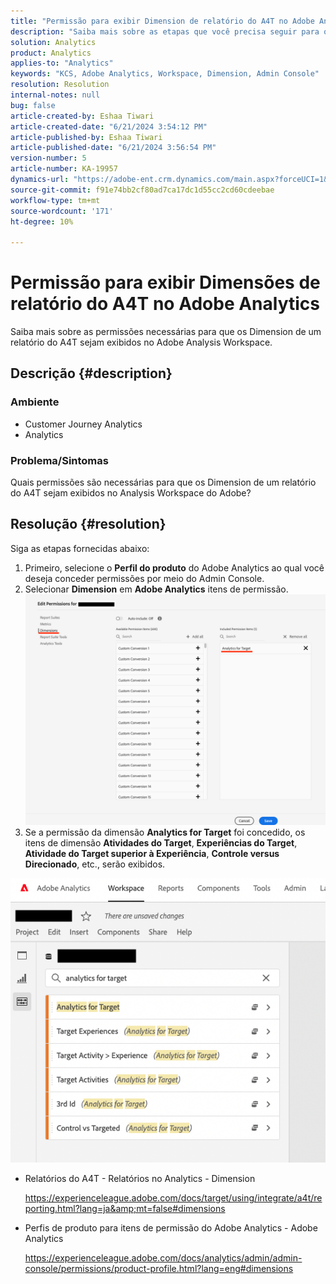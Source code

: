 ```yaml
---
title: "Permissão para exibir Dimension de relatório do A4T no Adobe Analytics"
description: "Saiba mais sobre as etapas que você precisa seguir para obter permissão para Exibir Dimension de relatórios do A4T no Adobe Analytics."
solution: Analytics
product: Analytics
applies-to: "Analytics"
keywords: "KCS, Adobe Analytics, Workspace, Dimension, Admin Console"
resolution: Resolution
internal-notes: null
bug: false
article-created-by: Eshaa Tiwari
article-created-date: "6/21/2024 3:54:12 PM"
article-published-by: Eshaa Tiwari
article-published-date: "6/21/2024 3:56:54 PM"
version-number: 5
article-number: KA-19957
dynamics-url: "https://adobe-ent.crm.dynamics.com/main.aspx?forceUCI=1&pagetype=entityrecord&etn=knowledgearticle&id=72da2180-e62f-ef11-840a-6045bd029b18"
source-git-commit: f91e74bb2cf80ad7ca17dc1d55cc2cd60cdeebae
workflow-type: tm+mt
source-wordcount: '171'
ht-degree: 10%

---
```


# Permissão para exibir Dimensões de relatório do A4T no Adobe Analytics


Saiba mais sobre as permissões necessárias para que os Dimension de um relatório do A4T sejam exibidos no Adobe Analysis Workspace.

## Descrição {#description}


### <b>Ambiente</b>

- Customer Journey Analytics
- Analytics


### <b>Problema/Sintomas</b>

Quais permissões são necessárias para que os Dimension de um relatório do A4T sejam exibidos no Analysis Workspace do Adobe?


## Resolução {#resolution}

Siga as etapas fornecidas abaixo:
1. Primeiro, selecione o <b>Perfil do produto</b> do Adobe Analytics ao qual você deseja conceder permissões por meio do Admin Console.
2. Selecionar <b>Dimension</b> em <b>Adobe Analytics</b> itens de permissão.\
   ![](assets/123b13c2-bb08-ed11-82e4-00224809a4ae.png)
3. Se a permissão da dimensão <b>Analytics for Target</b> foi concedido, os itens de dimensão <b>Atividades do Target</b>, <b>Experiências do Target</b>, <b>Atividade do Target superior à Experiência</b>, <b>Controle versus Direcionado</b>, etc., serão exibidos.


![](assets/8b0bbd95-f4f5-ec11-bb3d-000d3a5b0d3b.png)

- Relatórios do A4T - Relatórios no Analytics - Dimension

  https://experienceleague.adobe.com/docs/target/using/integrate/a4t/reporting.html?lang=ja&amp;mt=false#dimensions
- Perfis de produto para itens de permissão do Adobe Analytics - Adobe Analytics

  https://experienceleague.adobe.com/docs/analytics/admin/admin-console/permissions/product-profile.html?lang=eng#dimensions

